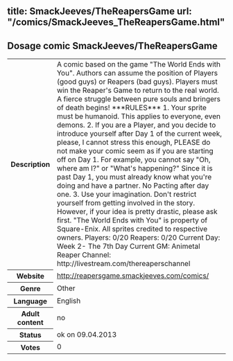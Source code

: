 title: SmackJeeves/TheReapersGame
url: "/comics/SmackJeeves_TheReapersGame.html"
---
Dosage comic SmackJeeves/TheReapersGame
-----------------------------------------

<table class="comicinfo">
<tr>
<th>Description</th><td>A comic based on the game &quot;The World Ends with You&quot;. Authors can assume the position of Players (good guys) or Reapers (bad guys). Players must win the Reaper's Game to return to the real world. A fierce struggle between pure souls and bringers of death begins! ***RULES*** 1. Your sprite must be humanoid. This applies to everyone, even demons. 2. If you are a Player, and you decide to introduce yourself after Day 1 of the current week, please, I cannot stress this enough, PLEASE do not make your comic seem as if you are starting off on Day 1. For example, you cannot say &quot;Oh, where am I?&quot; or &quot;What's happening?&quot; Since it is past Day 1, you must already know what you're doing and have a partner. No Pacting after day one. 3. Use your imagination. Don't restrict yourself from getting involved in the story. However, if your idea is pretty drastic, please ask first. &quot;The World Ends with You&quot; is property of Square-Enix. All sprites credited to respective owners. Players: 0/20 Reapers: 0/20 Current Day: Week 2- The 7th Day Current GM: Animetal Reaper Channel: http://livestream.com/thereaperschannel</td>
</tr>
<tr>
<th>Website</th><td><a href="http://reapersgame.smackjeeves.com/comics/">http://reapersgame.smackjeeves.com/comics/</a></td>
</tr>
<tr>
<th>Genre</th><td>Other</td>
</tr>
<tr>
<th>Language</th><td>English</td>
</tr>
<tr>
<th>Adult content</th><td>no</td>
</tr>
<tr>
<th>Status</th><td>ok on 09.04.2013</td>
</tr>
<tr>
<th>Votes</th><td>0</div></td>
</tr>
</table>
